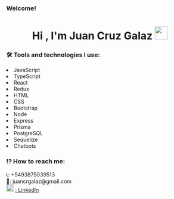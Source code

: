 ### Welcome!
<h1 align="center">Hi , I'm Juan Cruz Galaz <img src="https://media.giphy.com/media/hvRJCLFzcasrR4ia7z/giphy.gif" width="35"></h1>

<div>
  <h3>🛠 Tools and technologies I use:</h3>
  <li>JavaScript</li>
  <li>TypeScript</li>
  <li>React</li>
  <li>Redux</li>
  <li>HTML</li>
  <li>CSS</li>
  <li>Bootstrap</li>
  <li>Node</li>
  <li>Express</li>
  <li>Prisma</li>
  <li>PostgreSQL</li>
  <li>Sequelize</li>
  <li>Chatbots</li>
 </div>
<div>
  <h3> ⁉ How to reach me: </h3>
📞: +5493875039513 <br>
📧: juancrgalaz@gmail.com <br>
<img src="https://cdn-icons-png.flaticon.com/512/174/174857.png" width="20" height="20"> <a target="_blank" href="https://www.linkedin.com/juan-cruz-galaz-fullstack/">: LinkedIn</a> 
 </div>
<!--
**gjuancruz/gjuancruz** is a ✨ _special_ ✨ repository because its `README.md` (this file) appears on your GitHub profile.

Here are some ideas to get you started:

- 🔭 I’m currently working on ...
- 🌱 I’m currently learning ...
- 👯 I’m looking to collaborate on ...
- 🤔 I’m looking for help with ...
- 💬 Ask me about ...
- 📫 How to reach me: ...
- 😄 Pronouns: ...
- ⚡ Fun fact: ...
-->
